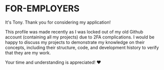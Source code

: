 # FOR-EMPLOYERS

It's Tony. Thank you for considering my application!

This profile was made recently as I was locked out of my old Github account (containing all my projects) due to 2FA complications. 
I would be happy to discuss my projects to demonstrate my knowledge on their concepts, including their structure, code, and development history to verify that they are my work.

Your time and understanding is appreciated! ❤️ 
